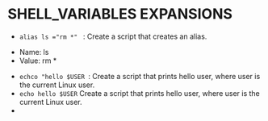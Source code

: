 # __SHELL_VARIABLES EXPANSIONS__
 - `alias ls ="rm *" ` : Create a script that creates an alias.
  * Name: ls
  * Value: rm *
 - `echco "hello $USER `: Create a script that prints hello user, where user is the current Linux user.
 - `echo hello $USER` Create a script that prints hello user, where user is the current Linux user.
 -

